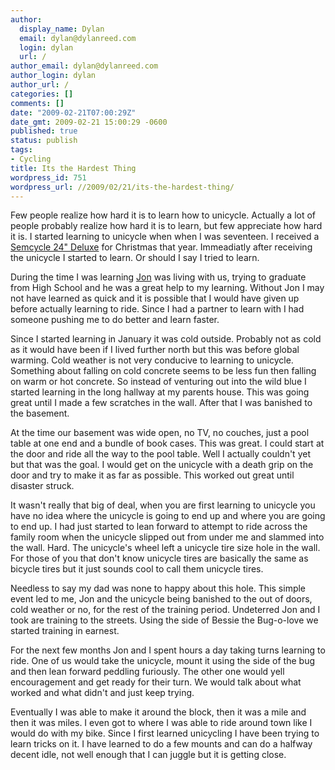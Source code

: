 ```yaml
---
author:
  display_name: Dylan
  email: dylan@dylanreed.com
  login: dylan
  url: /
author_email: dylan@dylanreed.com
author_login: dylan
author_url: /
categories: []
comments: []
date: "2009-02-21T07:00:29Z"
date_gmt: 2009-02-21 15:00:29 -0600
published: true
status: publish
tags:
- Cycling
title: Its the Hardest Thing
wordpress_id: 751
wordpress_url: //2009/02/21/its-the-hardest-thing/
---
```


Few people realize how hard it is to learn how to unicycle. Actually a lot of people probably realize how hard it is to learn, but few appreciate how hard it is. I started learning to unicycle when when I was seventeen. I received a [Semcycle 24" Deluxe][1] for Christmas that year. Immeadiatly after receiving the unicycle I started to learn. Or should I say I tried to learn.

   [1]: http://store.semcycle.com/product_info.php?products_id=6

During the time I was learning [Jon][2] was living with us, trying to graduate from High School and he was a great help to my learning. Without Jon I may not have learned as quick and it is possible that I would have given up before actually learning to ride. Since I had a partner to learn with I had someone pushing me to do better and learn faster.

   [2]: http://www.in5anity.org/

Since I started learning in January it was cold outside. Probably not as cold as it would have been if I lived further north but this was before global warming. Cold weather is not very conducive to learning to unicycle. Something about falling on cold concrete seems to be less fun then falling on warm or hot concrete. So instead of venturing out into the wild blue I started learning in the long hallway at my parents house. This was going great until I made a few scratches in the wall. After that I was banished to the basement.

At the time our basement was wide open, no TV, no couches, just a pool table at one end and a bundle of book cases. This was great. I could start at the door and ride all the way to the pool table. Well I actually couldn't yet but that was the goal. I would get on the unicycle with a death grip on the door and try to make it as far as possible. This worked out great until disaster struck.

It wasn't really that big of deal, when you are first learning to unicycle you have no idea where the unicycle is going to end up and where you are going to end up. I had just started to lean forward to attempt to ride across the family room when the unicycle slipped out from under me and slammed into the wall. Hard. The unicycle's wheel left a unicycle tire size hole in the wall. For those of you that don't know unicycle tires are basically the same as bicycle tires but it just sounds cool to call them unicycle tires.

Needless to say my dad was none to happy about this hole. This simple event led to me, Jon and the unicycle being banished to the out of doors, cold weather or no, for the rest of the training period. Undeterred Jon and I took are training to the streets. Using the side of Bessie the Bug-o-love we started training in earnest.

For the next few months Jon and I spent hours a day taking turns learning to ride. One of us would take the unicycle, mount it using the side of the bug and then lean forward peddling furiously. The other one would yell encouragement and get ready for their turn. We would talk about what worked and what didn't and just keep trying.

Eventually I was able to make it around the block, then it was a mile and then it was miles. I even got to where I was able to ride around town like I would do with my bike. Since I first learned unicycling I have been trying to learn tricks on it. I have learned to do a few mounts and can do a halfway decent idle, not well enough that I can juggle but it is getting close.
